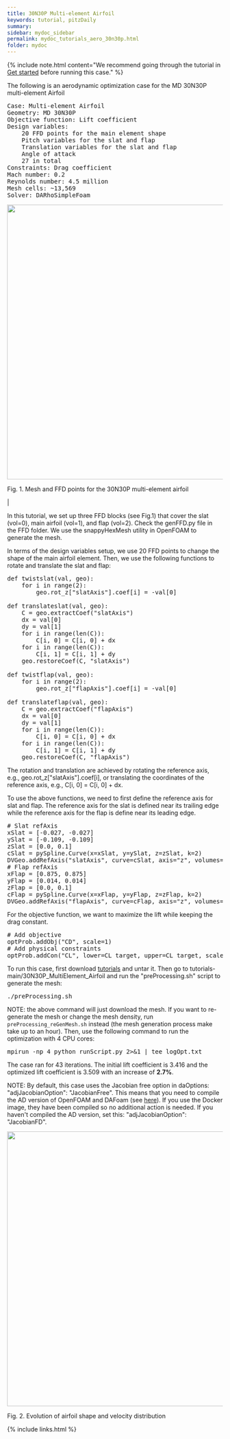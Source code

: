 ```yaml
---
title: 30N30P Multi-element Airfoil 
keywords: tutorial, pitzDaily
summary: 
sidebar: mydoc_sidebar
permalink: mydoc_tutorials_aero_30n30p.html
folder: mydoc
---
```


{% include note.html content="We recommend going through the tutorial in [Get started](mydoc_get_started_download_docker.html) before running this case." %}

The following is an aerodynamic optimization case for the MD 30N30P multi-element Airfoil 

<pre>
Case: Multi-element Airfoil 
Geometry: MD 30N30P 
Objective function: Lift coefficient
Design variables: 
    20 FFD points for the main element shape
    Pitch variables for the slat and flap
    Translation variables for the slat and flap
    Angle of attack
    27 in total 
Constraints: Drag coefficient
Mach number: 0.2
Reynolds number: 4.5 million
Mesh cells: ~13,569
Solver: DARhoSimpleFoam
</pre>

<img src="{{ site.url }}{{ site.baseurl }}/images/tutorials/30N30P_meshFFD.png" width="640" />

Fig. 1. Mesh and FFD points for the 30N30P multi-element airfoil 

|

In this tutorial, we set up three FFD blocks (see Fig.1) that cover the slat (vol=0), main airfoil (vol=1), and flap (vol=2). Check the genFFD.py file in the FFD folder. We use the snappyHexMesh utility in OpenFOAM to generate the mesh. 

In terms of the design variables setup, we use 20 FFD points to change the shape of the main airfoil element. Then, we use the following functions to rotate and translate the slat and flap:

<pre>
def twistslat(val, geo):
    for i in range(2):
        geo.rot_z["slatAxis"].coef[i] = -val[0]

def translateslat(val, geo):
    C = geo.extractCoef("slatAxis")
    dx = val[0]
    dy = val[1]
    for i in range(len(C)):
        C[i, 0] = C[i, 0] + dx
    for i in range(len(C)):
        C[i, 1] = C[i, 1] + dy
    geo.restoreCoef(C, "slatAxis")

def twistflap(val, geo):
    for i in range(2):
        geo.rot_z["flapAxis"].coef[i] = -val[0]

def translateflap(val, geo):
    C = geo.extractCoef("flapAxis")
    dx = val[0]
    dy = val[1]
    for i in range(len(C)):
        C[i, 0] = C[i, 0] + dx
    for i in range(len(C)):
        C[i, 1] = C[i, 1] + dy
    geo.restoreCoef(C, "flapAxis")
</pre>

The rotation and translation are achieved by rotating the reference axis, e.g., geo.rot_z["slatAxis"].coef[i], or translating the coordinates of the reference axis, e.g., C[i, 0] = C[i, 0] + dx.

To use the above functions, we need to first define the reference axis for slat and flap. The reference axis for the slat is defined near its trailing edge while the reference axis for the flap is define near its leading edge.

<pre>
# Slat refAxis
xSlat = [-0.027, -0.027]
ySlat = [-0.109, -0.109]
zSlat = [0.0, 0.1]
cSlat = pySpline.Curve(x=xSlat, y=ySlat, z=zSlat, k=2)
DVGeo.addRefAxis("slatAxis", curve=cSlat, axis="z", volumes=[0])
# Flap refAxis
xFlap = [0.875, 0.875]
yFlap = [0.014, 0.014]
zFlap = [0.0, 0.1]
cFlap = pySpline.Curve(x=xFlap, y=yFlap, z=zFlap, k=2)
DVGeo.addRefAxis("flapAxis", curve=cFlap, axis="z", volumes=[2])
</pre>

For the objective function, we want to maximize the lift while keeping the drag constant.

<pre>
# Add objective
optProb.addObj("CD", scale=1)
# Add physical constraints
optProb.addCon("CL", lower=CL_target, upper=CL_target, scale=1)
</pre>

To run this case, first download [tutorials](https://github.com/DAFoam/tutorials/archive/main.tar.gz) and untar it. Then go to tutorials-main/30N30P_MultiElement_Airfoil and run the "preProcessing.sh" script to generate the mesh:

<pre>
./preProcessing.sh
</pre>

NOTE: the above command will just download the mesh. If you want to re-generate the mesh or change the mesh density, run `preProcessing_reGenMesh.sh` instead (the mesh generation process make take up to an hour). Then, use the following command to run the optimization with 4 CPU cores:

<pre>
mpirun -np 4 python runScript.py 2>&1 | tee logOpt.txt
</pre>

The case ran for 43 iterations. The initial lift coefficient is 3.416 and the optimized lift coefficient is 3.509 with an increase of **2.7%**. 

NOTE: By default, this case uses the Jacobian free option in daOptions: "adjJacobianOption": "JacobianFree". This means that you need to compile the AD version of OpenFOAM and DAFoam (see [here](https://dafoam.github.io/mydoc_installation_source.html#compile-dafoam-with-automatic-differentiation-optional)). If you use the Docker image, they have been compiled so no additional action is needed. If you haven't compiled the AD version, set this: "adjJacobianOption": "JacobianFD". 

<img src="{{ site.url }}{{ site.baseurl }}/images/tutorials/30N30P_movie.gif" width="640" />

Fig. 2. Evolution of airfoil shape and velocity distribution

{% include links.html %}
